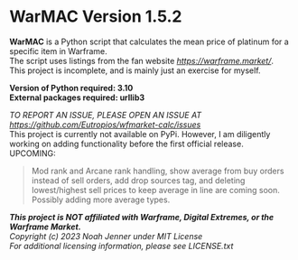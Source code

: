 
<h1>WarMAC Version 1.5.2</h1>

**WarMAC** is a Python script that calculates the mean price of platinum for a specific item in Warframe.  
The script uses listings from the fan website *<https://warframe.market/>*.  
This project is incomplete, and is mainly just an exercise for myself.

**Version of Python required: 3.10**  
**External packages required: urllib3**  

*TO REPORT AN ISSUE, PLEASE OPEN AN ISSUE AT <https://github.com/Eutropios/wfmarket-calc/issues>*  
This project is currently not available on PyPi. However, I am diligently working on adding functionality before the first official release.  
UPCOMING:  
> Mod rank and Arcane rank handling, show average from buy orders instead of sell orders, add drop sources tag, and deleting lowest/highest sell prices to keep average in line are coming soon. Possibly adding more average types.

***This project is NOT affiliated with Warframe, Digital Extremes, or the Warframe Market.***  
*Copyright (c) 2023 Noah Jenner under MIT License*  
*For additional licensing information, please see LICENSE.txt*
